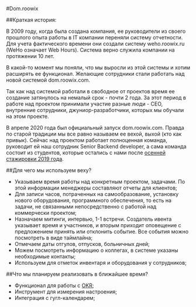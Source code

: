 #Dom.roowix

##Краткая история:

В 2009 году, когда была создана компания, ее руководители из своего прошлого опыта работы в IT компании переняли систему отчетности. Для учета фактического времени они создали систему weho.roowix.ru (WeHo означает Web Hours). Система верно служила компании на протяжении 10 лет.

В какой-то момент мы поняли, что мы выросли из этой системы и хотим расширять ее функционал. Желающие сотрудники стали работать над новой системой dom.roowix.com.

Так как над системой работали в свободное от проектов время ее создание затянулось на немалый срок - почти 2 года.  За этот период в работе над проектом принимали участие разные люди - СЕО, внутренние сотрудники, джуниор-разработчики, которых мы обучали на этом проекте. 

В апреле 2020 года был официальный запуск dom.roowix.com. Правда по старой традиции мы все равно называем ее вехой, выхой (кто как привык). Сейчас над проектом работает полноценная команда, руководит ей наш сотрудник Senior Backend developer, а сама команда состоит из студентов, которые остались с нами после [осенней стажировки 2019 года](https://blog.roowix.com/autumn-internship-part1). 

##Для чего мы используем веху? 

* Указываем время работы над конкретным проектом, задачами. По этой информации менеджеры составляют отчеты для клиентов;
* Для записи часов, потраченных на самообразование, установку нового оборудования, программного обеспечения, то есть на задачи, не связанными непосредственно с работой над коммерчески проектом;
* Назначаем митинги, интервью, 1-1 встречи. Создатель ивента указывает время и участников, и вторым приходит оповещение с предложением принять или отклонить событие. Все события можно посмотреть в виде таймлайна;
* Отмечаем даты отгулов, отпусков, больничных дней;
* Можем посмотреть информацию о коллегах, в системе указаны необходимые контакты;
* Используем для отметок инвентаря и оборудования у сотрудников;


##Что мы планируем реализовать в ближайшее время?

* Функционал для работы с [OKR](http://handbook.roowix.ru/#/workprocess?id=%d0%a6%d0%b5%d0%bb%d0%b5%d0%bf%d0%be%d0%bb%d0%b0%d0%b3%d0%b0%d0%bd%d0%b8%d0%b5);
* Инструмент для измерения настроения;
* Интеграция с гугл-календарем;
